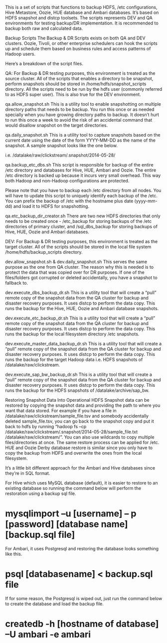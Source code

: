 This is a set of scripts that functions to backup HDFS, /etc configurations, Hive Metastore, Oozie, HUE database and Ambari databases. It’s based on HDFS snapshot and distcp toolsets. The scripts represents DEV and QA environments for testing backup/DR implementation. It is recommended to backup both raw and calculated data.Backup ScriptsThe Backup & DR Scripts exists on both QA and DEV clusters. Oozie, Tivoli, or other enterprise schedulers can hook the scripts up and schedule them based on business rules and access patterns of Hadoop users.Here’s a breakdown of the script files.QA:For Backup & DR testing purposes, this environment is treated as the source cluster. All of the scripts that enables a directory to be snapshot, perform snapshots should be stored in /home/hdfs/snapshot_scripts directory. All the scripts need to be run by the hdfs user (commonly referred to as HDFS super user).  This is also true for the DEV environment. qa.allow_snapshot.shThis is a utility tool to enable snapshotting on multiple directory paths that needs to be backup. You run this once or as needed specially when you have growing directory paths to backup. It doesn’t hurt to run this once a week to avoid the risk of an accidental command that would disallow snapshot on the target directories.qa.daily_snapshot.shThis is a utility tool to capture snapshots based on the current date using the date of the form YYYY-MM-DD as the name of the snapshot. A sample snapshot looks like the one below.i.e. /datalake/raw/clickstream/.snapshot/2014-05-28/qa.backup_etc_dbs.shThis script is responsible for backup of the entire /etc directory and databases for Hive, HUE, Ambari and Oozie. The entire /etc directory is backed up because it incurs very small overhead. This way both Hadoop and non-Hadoop configurations are protected.Please note that you have to backup each /etc directory from all nodes. You will have to update this script to uniquely identify each backup of the /etc. You can prefix the backup of /etc with the hostname plus date (yyyy-mm-dd) and load it to HDFS for snapshotting.qa.etc_backup_dir_creator.shThere are two new HDFS directories that only needs to be created once - /etc_backup for storing backups of the /etc directories of primary cluster, and /sql_dbs_backup for storing backups of Hive, HUE, Oozie and Ambari databases.DEV: For Backup & DR testing purposes, this environment is treated as the target cluster.All of the scripts should be stored in the local file system /home/hdfs/backup_scripts directory.  dev.allow_snapshot.sh & dev.daily_snapshot.shThis serves the same purpose as the one from QA cluster. The reason why this is needed is to protect the data that was copied over for DR purposes. If one of the files/folders got corrupted or deleted accidentally, you have a snapshot to fallback to.dev.execute_dbs_backup_dr.shThis is a utility tool that will create a “pull” remote copy of the snapshot data from the QA cluster for backup and disaster recovery purposes. It uses distcp to perform the data copy. This runs the backup for the Hive, HUE, Oozie and Ambari database snapshots.dev.execute_etc_backup_dr.shThis is a utility tool that will create a “pull” remote copy of the snapshot data from the QA cluster for backup and disaster recovery purposes. It uses distcp to perform the data copy. This runs the backup for the local filesystem directory /etc snapshots.dev.execute_master_data_backup_dr.shThis is a utility tool that will create a “pull” remote copy of the snapshot data from the QA cluster for backup and disaster recovery purposes. It uses distcp to perform the data copy. This runs the backup for the target Hadoop data i.e. HDFS snapshots of /datalake/raw/clickstream.dev.execute_sap_bw_backup_dr.shThis is a utility tool that will create a “pull” remote copy of the snapshot data from the QA cluster for backup and disaster recovery purposes. It uses distcp to perform the data copy. This runs the backup for the HDFS snapshots of /datalake/archive/sap_bw.Restoring Snapshot Data Into Operational HDFSSnapshot data can be restored by copying the snapshot data and providing the path to where you want that data stored. For example if you have a file in /datalake/raw/clickstream/sample_file.tsv and somebody accidentally deleted sample_file.tsv, you can go back to the snapshot copy and put it back to hdfs by running “hadoop fs –cp /datalake/raw/clickstream/.snapshot/2014-05-28/sample_file.txt /datalake/raw/clickstream/”. You can also use wildcards to copy multiple files/directories at once. The same restore process can be applied for /etc. HUE and Oozie Derby database restore is similar since you only have to copy the backup from HDFS and overwrite the ones from the local filesystem.It’s a little bit different approach for the Ambari and Hive databases since they’re in SQL format. For Hive which uses MySQL database (default), it is easier to restore to an existing database so running the command below will perform the restoration using a backup sql file.# mysqlimport –u [username] – p [password] [database name] [backup.sql file]For Ambari, it uses Postgresql and restoring the database looks something like this.# psql [databasename] < backup.sql fileIf for some reason, the Postgresql is wiped out, just run the command below to create the database and load the backup file.# createdb  -h [hostname of database] –U ambari  -e ambari